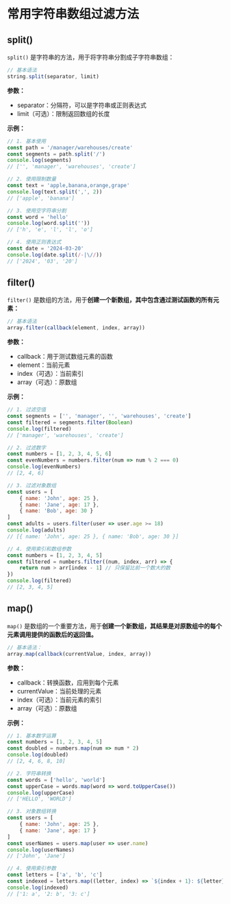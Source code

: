 # 常用字符串数组过滤方法

## split() 

`split()` 是字符串的方法，用于将字符串分割成子字符串数组：

```js
// 基本语法
string.split(separator, limit)
```
**参数：**
- separator：分隔符，可以是字符串或正则表达式
- limit（可选）：限制返回数组的长度

**示例：**

```js
// 1. 基本使用
const path = '/manager/warehouses/create'
const segments = path.split('/')
console.log(segments) 
// ['', 'manager', 'warehouses', 'create']

// 2. 使用限制数量
const text = 'apple,banana,orange,grape'
console.log(text.split(',', 2)) 
// ['apple', 'banana']

// 3. 使用空字符串分割
const word = 'hello'
console.log(word.split('')) 
// ['h', 'e', 'l', 'l', 'o']

// 4. 使用正则表达式
const date = '2024-03-20'
console.log(date.split(/-|\//)) 
// ['2024', '03', '20']
```

## filter()

`filter()` 是数组的方法，用于**创建一个新数组，其中包含通过测试函数的所有元素：**

```js
// 基本语法
array.filter(callback(element, index, array))
```

**参数：**

- callback：用于测试数组元素的函数
- element：当前元素
- index（可选）：当前索引
- array（可选）：原数组

**示例：**

```js
// 1. 过滤空值
const segments = ['', 'manager', '', 'warehouses', 'create']
const filtered = segments.filter(Boolean)
console.log(filtered) 
// ['manager', 'warehouses', 'create']

// 2. 过滤数字
const numbers = [1, 2, 3, 4, 5, 6]
const evenNumbers = numbers.filter(num => num % 2 === 0)
console.log(evenNumbers) 
// [2, 4, 6]

// 3. 过滤对象数组
const users = [
    { name: 'John', age: 25 },
    { name: 'Jane', age: 17 },
    { name: 'Bob', age: 30 }
]
const adults = users.filter(user => user.age >= 18)
console.log(adults) 
// [{ name: 'John', age: 25 }, { name: 'Bob', age: 30 }]

// 4. 使用索引和数组参数
const numbers = [1, 2, 3, 4, 5]
const filtered = numbers.filter((num, index, arr) => {
    return num > arr[index - 1] // 只保留比前一个数大的数
})
console.log(filtered) 
// [2, 3, 4, 5]
```

## map()

`map()` 是数组的一个重要方法，用于**创建一个新数组，其结果是对原数组中的每个元素调用提供的函数后的返回值。**

```js
// 基本语法：
array.map(callback(currentValue, index, array))
```
**参数：**
- callback：转换函数，应用到每个元素
- currentValue：当前处理的元素
- index（可选）：当前元素的索引
- array（可选）：原数组

**示例：**

```js
// 1. 基本数字运算
const numbers = [1, 2, 3, 4, 5]
const doubled = numbers.map(num => num * 2)
console.log(doubled) 
// [2, 4, 6, 8, 10]

// 2. 字符串转换
const words = ['hello', 'world']
const upperCase = words.map(word => word.toUpperCase())
console.log(upperCase) 
// ['HELLO', 'WORLD']

// 3. 对象数组转换
const users = [
    { name: 'John', age: 25 },
    { name: 'Jane', age: 17 }
]
const userNames = users.map(user => user.name)
console.log(userNames) 
// ['John', 'Jane']

// 4. 使用索引参数
const letters = ['a', 'b', 'c']
const indexed = letters.map((letter, index) => `${index + 1}: ${letter}`)
console.log(indexed) 
// ['1: a', '2: b', '3: c']
```

